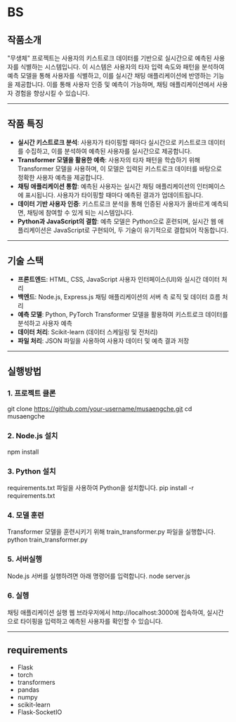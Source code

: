 # BS
## 작품소개
"무생체" 프로젝트는 사용자의 키스트로크 데이터를 기반으로 실시간으로 예측된 사용자를 식별하는 시스템입니다. 이 시스템은 사용자의 타자 입력 속도와 패턴을 분석하여 예측 모델을 통해 사용자를 식별하고, 이를 실시간 채팅 애플리케이션에 반영하는 기능을 제공합니다. 이를 통해 사용자 인증 및 예측이 가능하며, 채팅 애플리케이션에서 사용자 경험을 향상시킬 수 있습니다.

---

## 작품 특징
- **실시간 키스트로크 분석**: 사용자가 타이핑할 때마다 실시간으로 키스트로크 데이터를 수집하고, 이를 분석하여 예측된 사용자를 실시간으로 제공합니다.
- **Transformer 모델을 활용한 예측**: 사용자의 타자 패턴을 학습하기 위해 Transformer 모델을 사용하며, 이 모델은 입력된 키스트로크 데이터를 바탕으로 정확한 사용자 예측을 제공합니다.
- **채팅 애플리케이션 통합**: 예측된 사용자는 실시간 채팅 애플리케이션의 인터페이스에 표시됩니다. 사용자가 타이핑할 때마다 예측된 결과가 업데이트됩니다.
- **데이터 기반 사용자 인증**: 키스트로크 분석을 통해 인증된 사용자가 올바르게 예측되면, 채팅에 참여할 수 있게 되는 시스템입니다.
- **Python과 JavaScript의 결합**: 예측 모델은 Python으로 훈련되며, 실시간 웹 애플리케이션은 JavaScript로 구현되어, 두 기술이 유기적으로 결합되어 작동합니다.

---

## 기술 스택
- **프론트엔드**:
HTML, CSS, JavaScript
사용자 인터페이스(UI)와 실시간 데이터 처리
- **백엔드**:
Node.js, Express.js
채팅 애플리케이션의 서버 측 로직 및 데이터 흐름 처리
- **예측 모델**:
Python, PyTorch
Transformer 모델을 활용하여 키스트로크 데이터를 분석하고 사용자 예측
- **데이터 처리**:
Scikit-learn (데이터 스케일링 및 전처리)
- **파일 처리**:
JSON 파일을 사용하여 사용자 데이터 및 예측 결과 저장

---

## 실행방법
### 1. 프로젝트 클론
git clone https://github.com/your-username/musaengche.git
cd musaengche
### 2. Node.js 설치
npm install
### 3. Python 설치 
requirements.txt 파일을 사용하여 Python을 설치합니다.
pip install -r requirements.txt
### 4. 모델 훈련 
Transformer 모델을 훈련시키기 위해 train_transformer.py 파일을 실행합니다.
python train_transformer.py
### 5. 서버실행
Node.js 서버를 실행하려면 아래 명령어를 입력합니다.
node server.js
### 6. 실헹
채팅 애플리케이션 실행 웹 브라우저에서 http://localhost:3000에 접속하여, 실시간으로 타이핑을 입력하고 예측된 사용자를 확인할 수 있습니다.

---

## requirements
- Flask
- torch
- transformers
- pandas
- numpy
- scikit-learn
- Flask-SocketIO

